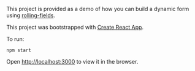 This project is provided as a demo of how you can build a dynamic form using [rolling-fields](https://github.com/tes/rolling-fields).

This project was bootstrapped with [Create React App](https://github.com/facebook/create-react-app).

To run:

```npm start```

Open [http://localhost:3000](http://localhost:3000) to view it in the browser.

